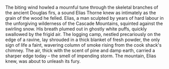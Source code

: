The biting wind howled a mournful tune through the skeletal branches of the ancient Douglas firs, a sound Elias Thorne knew as intimately as the grain of the wood he felled.  Elias, a man sculpted by years of hard labour in the unforgiving wilderness of the Cascade Mountains, squinted against the swirling snow.  His breath plumed out in ghostly white puffs, quickly swallowed by the frigid air. The logging camp, nestled precariously on the edge of a ravine, lay shrouded in a thick blanket of fresh powder, the only sign of life a faint, wavering column of smoke rising from the cook shack's chimney.  The air, thick with the scent of pine and damp earth, carried a sharper edge today – the smell of impending storm.  The mountain, Elias knew, was about to unleash its fury.
